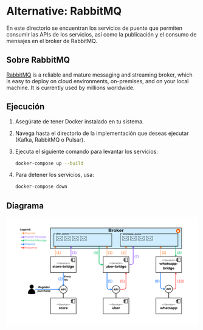 # Alternative: RabbitMQ

En este directorio se encuentran los servicios de puente que permiten consumir las APIs de los servicios, así como la publicación y el consumo de mensajes en el broker de RabbitMQ.

## Sobre RabbitMQ

[RabbitMQ](https://www.rabbitmq.com/) is a reliable and mature messaging and streaming broker, which is easy to deploy on cloud environments, on-premises, and on your local machine. It is currently used by millions worldwide.

## Ejecución

1. Asegúrate de tener Docker instalado en tu sistema.

2. Navega hasta el directorio de la implementación que deseas ejecutar (Kafka, RabbitMQ o Pulsar).

3. Ejecuta el siguiente comando para levantar los servicios:

   ```bash
   docker-compose up --build
   ```

4. Para detener los servicios, usa:

   ```bash
   docker-compose down
   ```

## Diagrama

![Diagrama de componentes del escenario con el uso de RabbitMQ](../../assets/rabbitmq-diagram.png)
